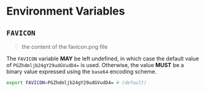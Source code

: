 # Environment Variables

## `FAVICON`

> the content of the favicon.png file

The `FAVICON` variable **MAY** be left undefined, in which case the default
value of `PGZhdmljb24gY29udGVudD4=` is used. Otherwise, the value **MUST** be a
binary value expressed using the `base64` encoding scheme.

```bash
export FAVICON=PGZhdmljb24gY29udGVudD4= # (default)
```
